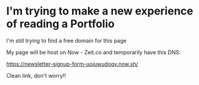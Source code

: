 # I'm trying to make a new experience of reading a Portfolio


I'm still trying to find a free domain for this page

My page will be host on Now - Zeit.co and temporarily have this DNS:

https://newsletter-signup-form-uoiuwudoqv.now.sh/

Clean link, don't worry!!
